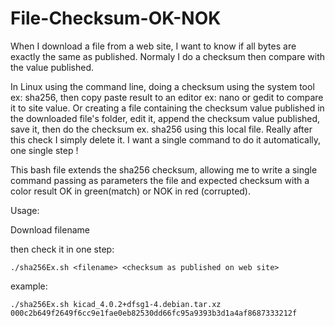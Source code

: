 # File-Checksum-OK-NOK

When I download a file from a web site, I want to know if 
all bytes are exactly the same as published. Normaly I do a
checksum then compare with the value published. 
 
In Linux using the command line, doing a checksum using the system tool 
ex: sha256, then copy paste result to an editor ex: nano or gedit to 
compare it to site value. 
Or creating a file containing the checksum value published in the downloaded 
file's folder, edit it, append the checksum value published, save it, then 
do the checksum  ex. sha256 using this local file. 
Really after this check I simply delete it. I want a single command to do it automatically, 
one single step !  


This bash file extends the sha256 checksum, allowing me to write a single 
command passing as parameters the file and expected checksum with a color 
result OK in green(match) or NOK in red (corrupted).

Usage: 

Download filename 

then check it in one step:
```shell
./sha256Ex.sh <filename> <checksum as published on web site>
```

example:
```shell
./sha256Ex.sh kicad_4.0.2+dfsg1-4.debian.tar.xz  000c2b649f2649f6cc9e1fae0eb82530dd66fc95a9393b3d1a4af8687333212f
```


